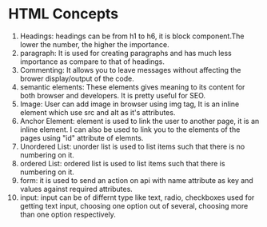 # HTML Concepts

1. Headings: headings can be from h1 to h6, it is block component.The lower the number, the higher the importance.
2. paragraph: It is used for creating paragraphs and has much less importance as compare to that of headings.
3. Commenting: It allows you to leave messages without affecting the brower display/output of the code.
4. semantic elements: These elements gives meaning to its content for both browser and developers. It is pretty useful for SEO.
5. Image: User can add image in browser using img tag, It is an inline element which use src and alt as it's attributes.
6. Anchor Element: element is used to link the user to another page, it is an inline element. I can also be used to link you to the elements of the pages using "id" attribute of elemnts.
7. Unordered List: unorder list is used to list items such that there is no numbering on it.
8. ordered List: ordered list is used to list items such that there is numbering on it.
9. form: it is used to send an action on api with name attribute as key and values against required attributes.
10. input: input can be of differnt type like text, radio, checkboxes used for getting text input, choosing one option out of several, choosing more than one option respectively.